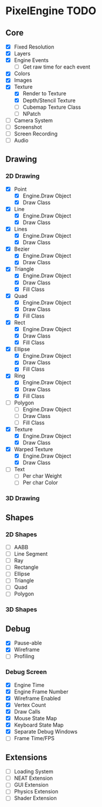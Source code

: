 # PixelEngine TODO

## Core

- [x] Fixed Resolution
- [x] Layers
- [x] Engine Events
  - [ ] Get raw time for each event
- [x] Colors
- [x] Images
- [x] Texture
  - [x] Render to Texture
  - [x] Depth/Stencil Texture
  - [ ] Cubemap Texture Class
  - [ ] NPatch
- [ ] Camera System
- [ ] Screenshot
- [ ] Screen Recording
- [ ] Audio

## Drawing

### 2D Drawing

- [x] Point
    - [x] Engine.Draw Object
    - [x] Draw Class
- [x] Line
    - [x] Engine.Draw Object
    - [x] Draw Class
- [x] Lines
    - [x] Engine.Draw Object
    - [x] Draw Class
- [x] Bezier
    - [x] Engine.Draw Object
    - [x] Draw Class
- [x] Triangle
    - [x] Engine.Draw Object
    - [x] Draw Class
    - [x] Fill Class
- [x] Quad
    - [x] Engine.Draw Object
    - [x] Draw Class
    - [x] Fill Class
- [x] Rect
    - [x] Engine.Draw Object
    - [x] Draw Class
    - [x] Fill Class
- [x] Ellipse
    - [x] Engine.Draw Object
    - [x] Draw Class
    - [x] Fill Class
- [x] Ring
    - [x] Engine.Draw Object
    - [x] Draw Class
    - [x] Fill Class
- [ ] Polygon
    - [ ] Engine.Draw Object
    - [ ] Draw Class
    - [ ] Fill Class
- [x] Texture
    - [x] Engine.Draw Object
    - [x] Draw Class
- [x] Warped Texture
    - [x] Engine.Draw Object
    - [x] Draw Class
- [ ] Text
  - [ ] Per char Weight
  - [ ] Per char Color

### 3D Drawing

## Shapes

### 2D Shapes

- [ ] AABB
- [ ] Line Segment
- [ ] Ray
- [ ] Rectangle
- [ ] Ellipse
- [ ] Triangle
- [ ] Quad
- [ ] Polygon

### 3D Shapes

## Debug

- [x] Pause-able
- [x] Wireframe
- [ ] Profiling

### Debug Screen

- [x] Engine Time
- [x] Engine Frame Number
- [x] Wireframe Enabled
- [x] Vertex Count
- [x] Draw Calls
- [x] Mouse State Map
- [x] Keyboard State Map
- [x] Separate Debug Windows
- [ ] Frame Time/FPS

## Extensions

- [ ] Loading System
- [ ] NEAT Extension
- [ ] GUI Extension
- [ ] Physics Extension
- [ ] Shader Extension
